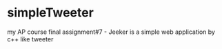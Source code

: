 # simpleTweeter
my AP course final assignment#7 - Jeeker is a simple web application by c++ like tweeter
